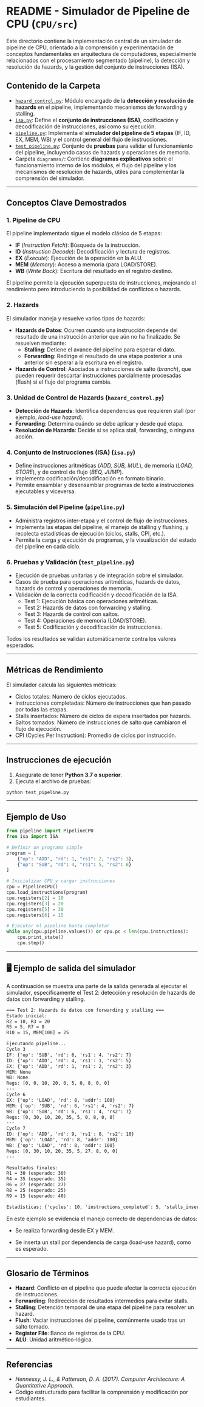 # README - Simulador de Pipeline de CPU (`CPU/src`)

Este directorio contiene la implementación central de un simulador de pipeline de CPU, orientado a la comprensión y experimentación de conceptos fundamentales en arquitectura de computadores, especialmente relacionados con el procesamiento segmentado (pipeline), la detección y resolución de hazards, y la gestión del conjunto de instrucciones (ISA).

## Contenido de la Carpeta

- [`hazard_control.py`](hazard_control.py): Módulo encargado de la **detección y resolución de hazards** en el pipeline, implementando mecanismos de forwarding y stalling.
- [`isa.py`](isa.py): Define el **conjunto de instrucciones (ISA)**, codificación y decodificación de instrucciones, así como su ejecución.
- [`pipeline.py`](pipeline.py): Implementa el **simulador del pipeline de 5 etapas** (IF, ID, EX, MEM, WB) y el control general del flujo de instrucciones.
- [`test_pipeline.py`](test_pipeline_forwarding.py): Conjunto de **pruebas** para validar el funcionamiento del pipeline, incluyendo casos de hazards y operaciones de memoria.
- Carpeta `diagramas/`: Contiene **diagramas explicativos** sobre el funcionamiento interno de los módulos, el flujo del pipeline y los mecanismos de resolución de hazards, útiles para complementar la comprensión del simulador.
  
---

## Conceptos Clave Demostrados

### 1. **Pipeline de CPU**

El pipeline implementado sigue el modelo clásico de 5 etapas:
- **IF** (*Instruction Fetch*): Búsqueda de la instrucción.
- **ID** (*Instruction Decode*): Decodificación y lectura de registros.
- **EX** (*Execute*): Ejecución de la operación en la ALU.
- **MEM** (*Memory*): Acceso a memoria (para LOAD/STORE).
- **WB** (*Write Back*): Escritura del resultado en el registro destino.

El pipeline permite la ejecución superpuesta de instrucciones, mejorando el rendimiento pero introduciendo la posibilidad de conflictos o hazards.

### 2. **Hazards**

El simulador maneja y resuelve varios tipos de hazards:
- **Hazards de Datos**: Ocurren cuando una instrucción depende del resultado de una instrucción anterior que aún no ha finalizado. Se resuelven mediante:
  - **Stalling**: Detiene el avance del pipeline para esperar el dato.
  - **Forwarding**: Redirige el resultado de una etapa posterior a una anterior sin esperar a la escritura en el registro.
- **Hazards de Control**: Asociados a instrucciones de salto (*branch*), que pueden requerir descartar instrucciones parcialmente procesadas (flush) si el flujo del programa cambia.

### 3. **Unidad de Control de Hazards (`hazard_control.py`)**

- **Detección de Hazards**: Identifica dependencias que requieren stall (por ejemplo, *load-use hazard*).
- **Forwarding**: Determina cuándo se debe aplicar y desde qué etapa.
- **Resolución de Hazards**: Decide si se aplica stall, forwarding, o ninguna acción.

### 4. **Conjunto de Instrucciones (ISA) (`isa.py`)**

- Define instrucciones aritméticas (*ADD, SUB, MUL*), de memoria (*LOAD, STORE*), y de control de flujo (*BEQ, JUMP*).
- Implementa codificación/decodificación en formato binario.
- Permite ensamblar y desensamblar programas de texto a instrucciones ejecutables y viceversa.

### 5. **Simulación del Pipeline (`pipeline.py`)**

- Administra registros inter-etapa y el control de flujo de instrucciones.
- Implementa las etapas del pipeline, el manejo de stalling y flushing, y recolecta estadísticas de ejecución (ciclos, stalls, CPI, etc.).
- Permite la carga y ejecución de programas, y la visualización del estado del pipeline en cada ciclo.

### 6. **Pruebas y Validación (`test_pipeline.py`)**

- Ejecución de pruebas unitarias y de integración sobre el simulador.
- Casos de prueba para operaciones aritméticas, hazards de datos, hazards de control y operaciones de memoria.
- Validación de la correcta codificación y decodificación de la ISA.
  - Test 1: Ejecución básica con operaciones aritméticas.
  - Test 2: Hazards de datos con forwarding y stalling.
  - Test 3: Hazards de control con saltos.
  - Test 4: Operaciones de memoria (LOAD/STORE).
  - Test 5: Codificación y decodificación de instrucciones.

Todos los resultados se validan automáticamente contra los valores esperados.

---
## Métricas de Rendimiento

El simulador calcula las siguientes métricas:

- Ciclos totales: Número de ciclos ejecutados.
- Instrucciones completadas: Número de instrucciones que han pasado por todas las etapas.
- Stalls insertados: Número de ciclos de espera insertados por hazards.
- Saltos tomados: Número de instrucciones de salto que cambiaron el flujo de ejecución.
- CPI (Cycles Per Instruction): Promedio de ciclos por instrucción.

--- 
## Instrucciones de ejecución
1. Asegúrate de tener **Python 3.7 o superior**.
2. Ejecuta el archivo de pruebas:
```bash
python test_pipeline.py
```
---
## Ejemplo de Uso

```python
from pipeline import PipelineCPU
from isa import ISA

# Definir un programa simple
program = [
    {"op": "ADD", "rd": 1, "rs1": 2, "rs2": 3},
    {"op": "SUB", "rd": 4, "rs1": 5, "rs2": 6}
]

# Inicializar CPU y cargar instrucciones
cpu = PipelineCPU()
cpu.load_instructions(program)
cpu.registers[2] = 10
cpu.registers[3] = 20
cpu.registers[5] = 30
cpu.registers[6] = 15

# Ejecutar el pipeline hasta completar
while any(cpu.pipeline.values()) or cpu.pc < len(cpu.instructions):
    cpu.print_state()
    cpu.step()
```
---
## 🖥️ Ejemplo de salida del simulador

A continuación se muestra una parte de la salida generada al ejecutar el simulador, específicamente el Test 2: detección y resolución de hazards de datos con forwarding y stalling.

```txt
=== Test 2: Hazards de datos con forwarding y stalling ===
Estado inicial:
R2 = 10, R3 = 20
R5 = 5, R7 = 8
R10 = 15, MEM[100] = 25

Ejecutando pipeline...
Cycle 3
IF: {'op': 'SUB', 'rd': 6, 'rs1': 4, 'rs2': 7}
ID: {'op': 'ADD', 'rd': 4, 'rs1': 1, 'rs2': 5}
EX: {'op': 'ADD', 'rd': 1, 'rs1': 2, 'rs2': 3}
MEM: None
WB: None
Regs: [0, 0, 10, 20, 0, 5, 0, 8, 0, 0]
---
Cycle 6
EX: {'op': 'LOAD', 'rd': 8, 'addr': 100}
MEM: {'op': 'SUB', 'rd': 6, 'rs1': 4, 'rs2': 7}
WB: {'op': 'SUB', 'rd': 6, 'rs1': 4, 'rs2': 7}
Regs: [0, 30, 10, 20, 35, 5, 0, 8, 0, 0]
---
Cycle 7
ID: {'op': 'ADD', 'rd': 9, 'rs1': 8, 'rs2': 10}
MEM: {'op': 'LOAD', 'rd': 8, 'addr': 100}
WB: {'op': 'LOAD', 'rd': 8, 'addr': 100}
Regs: [0, 30, 10, 20, 35, 5, 27, 8, 0, 0]
---

Resultados finales:
R1 = 30 (esperado: 30)
R4 = 35 (esperado: 35)
R6 = 27 (esperado: 27)
R8 = 25 (esperado: 25)
R9 = 15 (esperado: 40)

Estadísticas: {'cycles': 10, 'instructions_completed': 5, 'stalls_inserted': 1, 'branches_taken': 0}
```
En este ejemplo se evidencia el manejo correcto de dependencias de datos:

- Se realiza forwarding desde EX y MEM.

- Se inserta un stall por dependencia de carga (load-use hazard), como es esperado.
---

## Glosario de Términos

- **Hazard**: Conflicto en el pipeline que puede afectar la correcta ejecución de instrucciones.
- **Forwarding**: Redirección de resultados intermedios para evitar stalls.
- **Stalling**: Detención temporal de una etapa del pipeline para resolver un hazard.
- **Flush**: Vaciar instrucciones del pipeline, comúnmente usado tras un salto tomado.
- **Register File**: Banco de registros de la CPU.
- **ALU**: Unidad aritmético-lógica.

---


## Referencias

- *Hennessy, J. L., & Patterson, D. A. (2017). Computer Architecture: A Quantitative Approach.*
- Código estructurado para facilitar la comprensión y modificación por estudiantes.
